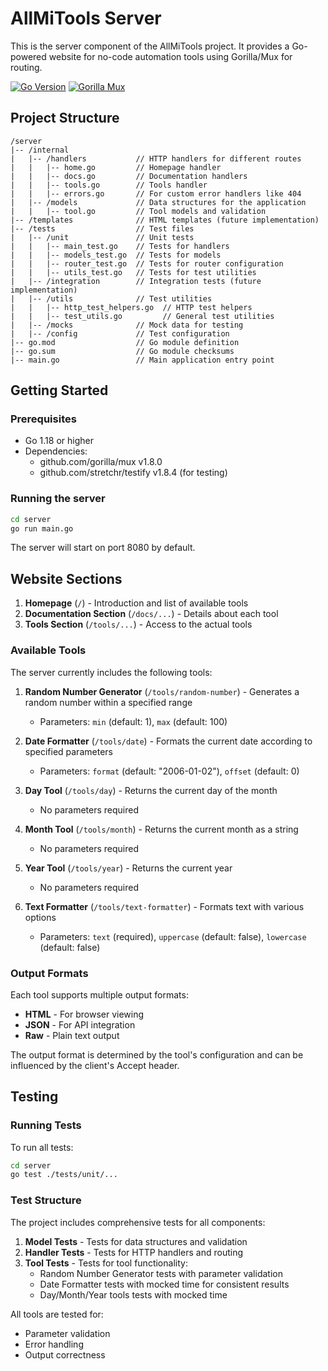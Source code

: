 # AllMiTools Server

This is the server component of the AllMiTools project. It provides a Go-powered website for no-code automation tools using Gorilla/Mux for routing.

[![Go Version](https://img.shields.io/badge/Go-1.18+-00ADD8.svg)](https://golang.org/)
[![Gorilla Mux](https://img.shields.io/badge/Gorilla_Mux-1.8.0-blue.svg)](https://github.com/gorilla/mux)

## Project Structure

```
/server
|-- /internal
|   |-- /handlers           // HTTP handlers for different routes
|   |   |-- home.go         // Homepage handler
|   |   |-- docs.go         // Documentation handlers
|   |   |-- tools.go        // Tools handler
|   |   |-- errors.go       // For custom error handlers like 404
|   |-- /models             // Data structures for the application
|   |   |-- tool.go         // Tool models and validation
|-- /templates              // HTML templates (future implementation)
|-- /tests                  // Test files
|   |-- /unit               // Unit tests
|   |   |-- main_test.go    // Tests for handlers
|   |   |-- models_test.go  // Tests for models
|   |   |-- router_test.go  // Tests for router configuration
|   |   |-- utils_test.go   // Tests for test utilities
|   |-- /integration        // Integration tests (future implementation)
|   |-- /utils              // Test utilities
|   |   |-- http_test_helpers.go  // HTTP test helpers
|   |   |-- test_utils.go         // General test utilities
|   |-- /mocks              // Mock data for testing
|   |-- /config             // Test configuration
|-- go.mod                  // Go module definition
|-- go.sum                  // Go module checksums
|-- main.go                 // Main application entry point
```

## Getting Started

### Prerequisites
- Go 1.18 or higher
- Dependencies:
  - github.com/gorilla/mux v1.8.0
  - github.com/stretchr/testify v1.8.4 (for testing)

### Running the server
```bash
cd server
go run main.go
```

The server will start on port 8080 by default.

## Website Sections

1. **Homepage** (`/`) - Introduction and list of available tools
2. **Documentation Section** (`/docs/...`) - Details about each tool
3. **Tools Section** (`/tools/...`) - Access to the actual tools

### Available Tools

The server currently includes the following tools:

1. **Random Number Generator** (`/tools/random-number`) - Generates a random number within a specified range
   - Parameters: `min` (default: 1), `max` (default: 100)

2. **Date Formatter** (`/tools/date`) - Formats the current date according to specified parameters
   - Parameters: `format` (default: "2006-01-02"), `offset` (default: 0)

3. **Day Tool** (`/tools/day`) - Returns the current day of the month
   - No parameters required

4. **Month Tool** (`/tools/month`) - Returns the current month as a string
   - No parameters required

5. **Year Tool** (`/tools/year`) - Returns the current year
   - No parameters required

6. **Text Formatter** (`/tools/text-formatter`) - Formats text with various options
   - Parameters: `text` (required), `uppercase` (default: false), `lowercase` (default: false)

### Output Formats

Each tool supports multiple output formats:

- **HTML** - For browser viewing
- **JSON** - For API integration
- **Raw** - Plain text output

The output format is determined by the tool's configuration and can be influenced by the client's Accept header.

## Testing

### Running Tests

To run all tests:

```bash
cd server
go test ./tests/unit/...
```

### Test Structure

The project includes comprehensive tests for all components:

1. **Model Tests** - Tests for data structures and validation
2. **Handler Tests** - Tests for HTTP handlers and routing
3. **Tool Tests** - Tests for tool functionality:
   - Random Number Generator tests with parameter validation
   - Date Formatter tests with mocked time for consistent results
   - Day/Month/Year tools tests with mocked time

All tools are tested for:
- Parameter validation
- Error handling
- Output correctness
